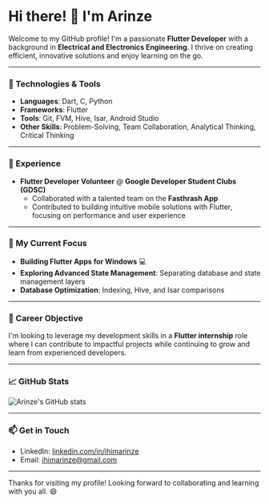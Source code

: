# Hi there! 👋 I'm Arinze

Welcome to my GitHub profile! I'm a passionate **Flutter Developer** with a background in **Electrical and Electronics Engineering**. I thrive on creating efficient, innovative solutions and enjoy learning on the go. 

---

### 🔧 Technologies & Tools
- **Languages**: Dart, C, Python
- **Frameworks**: Flutter
- **Tools**: Git, FVM, Hive, Isar, Android Studio
- **Other Skills**: Problem-Solving, Team Collaboration, Analytical Thinking, Critical Thinking

---

### 💼 Experience
- **Flutter Developer Volunteer** @ **Google Developer Student Clubs (GDSC)**
   - Collaborated with a talented team on the **Fasthrash App**
   - Contributed to building intuitive mobile solutions with Flutter, focusing on performance and user experience

---

### 🚀 My Current Focus
- **Building Flutter Apps for Windows** 💻
- **Exploring Advanced State Management**: Separating database and state management layers
- **Database Optimization**: Indexing, Hive, and Isar comparisons

---

### 🎯 Career Objective
I'm looking to leverage my development skills in a **Flutter internship** role where I can contribute to impactful projects while continuing to grow and learn from experienced developers.

---

### 📈 GitHub Stats
![Arinze's GitHub stats](https://github-readme-stats.vercel.app/api?username=eznira&show_icons=true&locale=en)

---

### 📫 Get in Touch
- LinkedIn: [linkedin.com/in/ihimarinze](https://www.linkedin.com/in/ihimarinze)
- Email: [ihimarinze@gmail.com](mailto:ihimarinze@gmail.com)

---

Thanks for visiting my profile! Looking forward to collaborating and learning with you all. 😄

